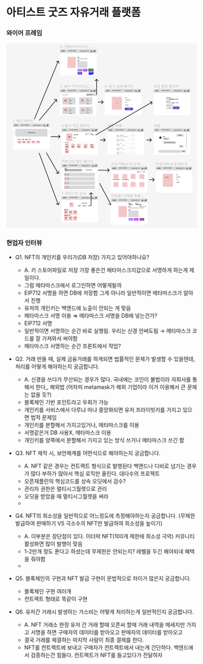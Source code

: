 # 아티스트 굿즈 자유거래 플랫폼

### 와이어 프레임

![wireframe](./assets/wireframe.PNG)

### 현업자 인터뷰

- Q1. NFT의 개인키를 우리가(DB 저장) 가지고 있어야하나요?

  - A. 키 스토어파일로 저장 가장 좋은건 메타마스크지갑으로 서명하게 하는게 제일이다.
  - 그럼 메타마스크에서 로그인하면 어떻게될까
  - EIP712 서명을 하면 DB에 저장함 그게 아니라 일반적이면 메타마스크가 알아서 진행
  - 유저의 개인키는 백앤드에 노출이 안되는 게 맞음
  - 메타마스크 서명 이용 ⇒ 메타마스크 서명을 DB에 넣는건가?
  - EIP712 서명
  - 일반적이면 서명하는 순간 바로 실행됨. 우리는 신경 안써도됨 → 메타마스크 코드를 잘 가져와서 써야함
  - 메타마스크 서명하는 순간 프론트에서 작업?

- Q2. 거래 만들 때, 실제 금융거래를 하게되면 법률적인 문제가 발생할 수 있을텐데, 처리를 어떻게 해야하는지 궁금합니다.
  - A. 신경을 쓰다가 무산되는 경우가 많다. 국내에는 코인이 불법이라 자회사를 통해서 한다,, 해외법 (어차피 metamask가 해외 기업이라 이거 이용해서 큰 문제는 없을 듯?)
  - 블록체인 기반 포인트라고 우회가 가능
  - 개인키를 서비스에서 다루냐 마냐 중앙화되면 유저 프라이빗키를 가지고 있으면 법적 문제임
  - 개인키를 분할해서 가지고있거나, 메타마스크를 이용
  - 서명같은거 DB 사용X, 메타마스크 이용
  - 개인키를 양쪽에서 분할해서 가지고 있는 방식 쓰거나 메타마스크 쓰긴 함
- Q3. NFT 제작 시, 보안체계를 어떤식으로 해야하는지 궁금합니다.

  - A. NFT 같은 경우는 컨트랙트 형식으로 발행된다 백앤드나 디비로 넘기는 경우가 많다 부하가 많아서 핵심 로직만 올린다. 대다수의 프로젝트
  - 오픈재플린의 핵심코드를 상속 오딧에서 검수?
  - 관리자 권한은 멀티시그월렛으로 관리
  - 오딧을 받았을 때 멀티시그월렛을 써라
  -

- Q4. NFT의 희소성을 일반적으로 어느정도에 측정해야하는지 궁금합니다. (무제한 발급하여 판매하기 VS 극소수의 NFT만 발급하여 희소성을 높이기)

  - A. 이부분은 장단점이 있다. 이더락 NFT(100개 제한에 희소성 극악) 커뮤니티 활성화면 많이 발행이 맞음
  - 1-2만개 정도 푼다고 하셨는데 무제한은 안되는지? 레벨을 두긴 해야되네 혜택을 줘야함
  -

- Q5. 블록체인의 구현과 NFT 발급 구현이 문법적으로 차이가 많은지 궁금합니다.

  - 블록체인 구현 여러개
  - 컨트렉트 형태로 똑같이 구현

- Q6. 유저간 거래시 발생하는 가스비는 어떻게 처리하는게 일반적인지 궁금합니다.
  - A. NFT 거래소 한정 유저 간 거래 할때 오픈씨 할때 거래 내역을 메세지만 가지고 서명을 하면 구매자의 데이터를 받아오고 판매자의 데이터를 받아오고
  - 결국 거래를 체결하는 마지막 사람이 최종 결제를 한다.
  - NFT를 컨트랙트에 보내고 구매자가 컨트렉트에서 내는게 간단하다. 백앤드에서 검증하는건 힘들다. 컨트랙트가 NFT를 들고있다가 전달하자
